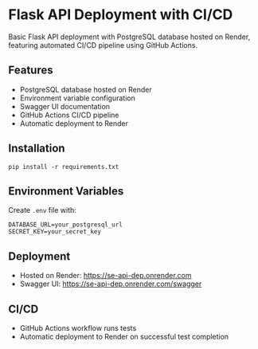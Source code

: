 # Flask API Deployment with CI/CD

Basic Flask API deployment with PostgreSQL database hosted on Render, featuring automated CI/CD pipeline using GitHub Actions.

## Features

- PostgreSQL database hosted on Render
- Environment variable configuration
- Swagger UI documentation
- GitHub Actions CI/CD pipeline
- Automatic deployment to Render

## Installation

```
pip install -r requirements.txt
```

## Environment Variables

Create `.env` file with:

```
DATABASE_URL=your_postgresql_url
SECRET_KEY=your_secret_key
```

## Deployment

- Hosted on Render: https://se-api-dep.onrender.com
- Swagger UI: https://se-api-dep.onrender.com/swagger

## CI/CD

- GitHub Actions workflow runs tests
- Automatic deployment to Render on successful test completion
